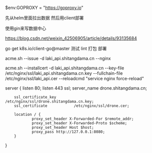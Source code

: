 $env:GOPROXY = "https://goproxy.io"

先从helm里面拉出数据
然后用client部署

使用gin来写数据中心

https://blog.csdn.net/weixin_42506905/article/details/93135684

go get k8s.io/client-go@master
测试
lint
打包
部署

acme.sh --issue  -d laki_api.shitangdama.cn   --nginx

acme.sh --installcert -d laki_api.shitangdama.cn --key-file /etc/nginx/ssl/laki_api.shitangdama.cn.key --fullchain-file /etc/nginx/ssl/laki_api.cer --reloadcmd  "service nginx force-reload"

server {
        listen    80;
        listen    443 ssl;
        server_name drone.shitangdama.cn;

        ssl_certificate_key        /etc/nginx/ssl/drone.shitangdama.cn.key;
        ssl_certificate            /etc/nginx/ssl/drone.cer;

        location / {
                proxy_set_header X-Forwarded-For $remote_addr;
                proxy_set_header X-Forwarded-Proto $scheme;
                proxy_set_header Host $host;
                proxy_pass http://127.0.0.1:8080;
        }
}
